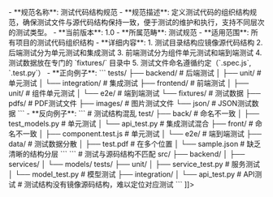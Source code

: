 <![CDATA[<!-- TEST-STRUCTURE-001.md -->
- **规范名称**: 测试代码结构规范
- **规范描述**: 定义测试代码的组织结构规范，确保测试文件与源代码结构保持一致，便于测试的维护和执行，支持不同层次的测试类型。
- **当前版本**: 1.0
- **所属范畴**: 测试规范
- **适用范围**: 所有项目的测试代码组织结构
- **详细内容**:
  1. 测试目录结构应镜像源代码结构
  2. 后端测试分为单元测试和集成测试
  3. 前端测试分为组件单元测试和端到端测试
  4. 测试数据放在专门的 `fixtures/` 目录中
  5. 测试文件命名遵循约定（`.spec.js`, `.test.py`）

- **正向例子**:
  ```
  tests/
  ├── backend/              # 后端测试
  │   ├── unit/            # 单元测试
  │   └── integration/     # 集成测试
  ├── frontend/            # 前端测试
  │   ├── unit/            # 组件单元测试
  │   └── e2e/            # 端到端测试
  └── fixtures/            # 测试数据
      ├── pdfs/           # PDF测试文件
      ├── images/         # 图片测试文件
      └── json/           # JSON测试数据
  ```

- **反向例子**:
  ```
  # 测试结构混乱
  test/
  ├── back/               # 命名不一致
  │   ├── test_models.py  # 单元测试
  │   └── api_test.py     # 集成测试混合
  ├── front/              # 命名不一致
  │   ├── component.test.js # 单元测试
  │   └── e2e/           # 端到端测试
  ├── data/              # 测试数据分散
  │   ├── test.pdf       # 在多个位置
  │   └── sample.json
  # 缺乏清晰的结构分层
  ```

  ```
  # 测试与源码结构不匹配
  src/
  ├── backend/
  │   ├── services/
  │   └── models/
  tests/
  ├── unit/
  │   ├── service_test.py # 服务测试
  │   └── model_test.py   # 模型测试
  ├── integration/
  │   └── api_test.py     # API测试
  # 测试结构没有镜像源码结构，难以定位对应测试
  ```
]]>
